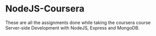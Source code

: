 # NodeJS-Coursera
These are all the assignments done while taking the coursera course Server-side Development with NodeJS, Express and MongoDB.
